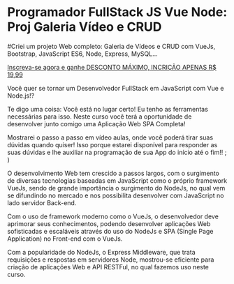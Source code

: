 # Programador FullStack JS Vue Node: Proj Galeria Vídeo e CRUD

#Criei um projeto Web completo: Galeria de Vídeos e CRUD com VueJs, Bootstrap, JavaScript ES6, Node, Express, MySQL...

[Inscreva-se agora e ganhe DESCONTO MÁXIMO, INCRIÇÃO APENAS R$ 19,99](https://www.udemy.com/curso-js-vue-node-proj-galeria-video-e-crud/?couponCode=DEV-LANC)

Você quer se tornar um Desenvolvedor FullStack em JavaScript com Vue e Node.js!? 

Te digo uma coisa: Você está no lugar certo! Eu tenho as ferramentas necessárias para isso. Neste curso você terá a oportunidade de desenvolver junto comigo uma Aplicação Web SPA Completa!

Mostrarei o passo a passo em vídeo aulas, onde você poderá tirar suas dúvidas quando quiser! Isso porque estarei disponível para responder as suas dúvidas e lhe auxiliar na programação de sua App do início até o fim!! ; )

O desenvolvimento Web tem crescido a passos largos, com o surgimento de diversas tecnologias baseadas em JavaScript como o próprio framework VueJs, sendo de grande importância o surgimento do NodeJs, no qual vem se difundindo no mercado e nos possibilita desenvolver com JavaScript no lado servidor Back-end.

Com o uso de framework moderno como o VueJs, o desenvolvedor deve aprimorar seus conhecimentos, podendo desenvolver aplicações Web sofisticadas e escaláveis através do uso do NodeJs e SPA (Single Page Application) no Front-end com o VueJs.

Com a popularidade do NodeJs, o Express Middleware, que trata requisições e respostas em servidores Node, mostrou-se eficiente para criação de aplicações Web e API RESTFul, no qual fazemos uso neste curso.